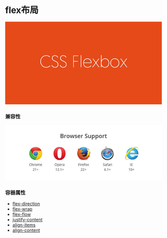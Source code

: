 # flex布局

![](/assets/5a7d00514af1e464221c677c15e8e990.png)

### 兼容性

![](/assets/8712d713c7d0b884a5cb9770efc422b4.jpg)

### 容器属性

* [flex-direction](flex-direction)
* [flex-wrap]()
* [flex-flow]()
* [justify-content]()
* [align-items]()
* [align-content]()
